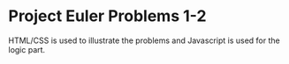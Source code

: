# Project Euler Problems 1-2

HTML/CSS is used to illustrate the problems and Javascript is used for the logic part.
